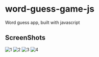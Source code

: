 # word-guess-game-js

Word guess app, built with javascript

## ScreenShots

![1](https://user-images.githubusercontent.com/25987727/184140993-3d995491-09dd-497f-947a-ee254ff66378.png)
![2](https://user-images.githubusercontent.com/25987727/184140995-194edb54-2f13-423b-a9ec-3b0deef04f4f.png)
![3](https://user-images.githubusercontent.com/25987727/184140978-2709b047-3cc9-4e19-9ce2-70c4c5e5315d.png)
![4](https://user-images.githubusercontent.com/25987727/184140990-01273d02-3142-4c90-b940-ad9b960fb027.png)
